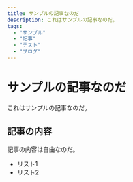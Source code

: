 ```yaml
---
title: サンプルの記事なのだ
description: これはサンプルの記事なのだ。
tags:
  - "サンプル"
  - "記事"
  - "テスト"
  - "ブログ"
---
```


# サンプルの記事なのだ

これはサンプルの記事なのだ。

## 記事の内容

記事の内容は自由なのだ。

- リスト1
- リスト2

